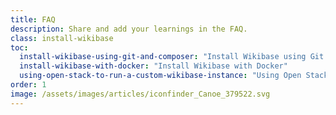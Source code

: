 ```yaml
---
title: FAQ
description: Share and add your learnings in the FAQ.
class: install-wikibase
toc:
  install-wikibase-using-git-and-composer: "Install Wikibase using Git and Composer"
  install-wikibase-with-docker: "Install Wikibase with Docker"
  using-open-stack-to-run-a-custom-wikibase-instance: "Using Open Stack to run a custom Wikibase instance"
order: 1
image: /assets/images/articles/iconfinder_Canoe_379522.svg
---
```

